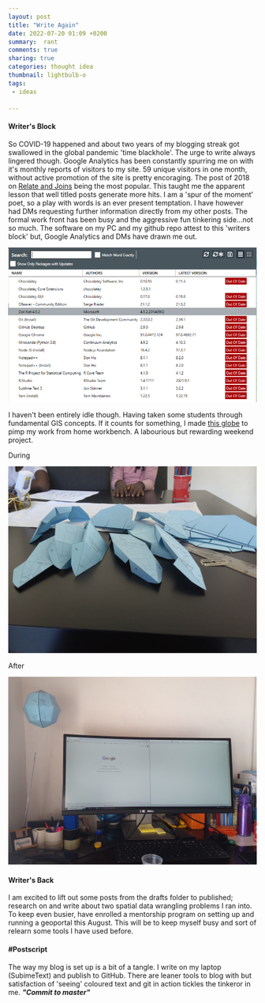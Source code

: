 ```yaml
---
layout: post
title: "Write Again"
date: 2022-07-20 01:09 +0200
summary:  rant
comments: true
sharing: true
categories: thought idea
thumbnail: lightbulb-o
tags:
 - ideas
 
---
```


#### **Writer's Block**

 So COVID-19 happened and about two years of my blogging streak got swallowed in the global pandemic 'time blackhole'. The urge to write always lingered though. Google Analytics has been constantly spurring me on with it's monthly reports of visitors to my site. 59 unique visitors in one month, without active promotion of the site is pretty encoraging. The post of 2018 on [Relate and Joins](https://erickndava.github.io/hands-on/2018/06/15/when-a-relate-wont-do/) being the most popular. This taught me the apparent lesson that well titled posts generate more hits. I am a 'spur of the moment' poet, so a play with words is an ever present temptation. I have however had DMs requesting further information directly from my other posts. The formal work front has been busy and the aggressive fun tinkering side...not so much. The software on my PC and my github repo attest to this 'writers block' but, Google Analytics and DMs have drawn me out.

<p align="center"><img src="/images/out_of_date_apps.PNG" alt="Outdated Apps"/></p>

 I haven't been entirely idle though. Having taken some students through fundamental GIS concepts. If it counts for something, I made [this globe](https://joachimesque.com/globe/) to pimp my work from home workbench. A labourious but rewarding weekend project.

During

<p align="center"><img src="/images/globe_pieces.jpg" alt="Globe Pieces"/></p>

After

<p align="center"><img src="/images/hung_globe.jpg" alt="Hung Globe"/></p>


#### **Writer's Back**

I am excited to lift out some posts from the drafts folder to published; research on and write about two spatial data wrangling problems I ran into. To keep even busier, have enrolled a mentorship program on setting up and running a geoportal this August. This will be to keep myself busy and sort of relearn some tools I have used before.


#### #Postscript

The way my blog is set up is a bit of a tangle. I write on my laptop (SubimeText) and publish to GitHub. There are leaner tools to blog with but satisfaction of 'seeing' coloured text and git in action tickles the tinkeror in me. ***"Commit to master"***